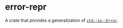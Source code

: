 # error-repr

A crate that provides a generalization of [`std::io::Error`](https://doc.rust-lang.org/std/io/struct.Error.html).

